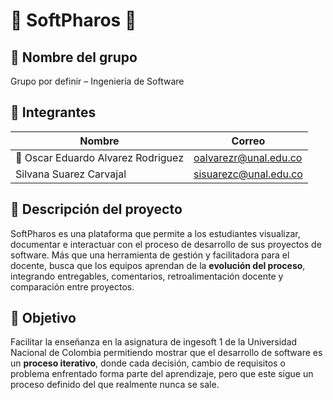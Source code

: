 # 🌟 SoftPharos 🌟

## 📍 Nombre del grupo
Grupo por definir – Ingeniería de Software

## 👥 Integrantes
| Nombre                             | Correo                |
|------------------------------------|-----------------------|
| 🐢 Oscar Eduardo Alvarez Rodriguez | oalvarezr@unal.edu.co |
| Silvana Suarez Carvajal            | sisuarezc@unal.edu.co |

## 🎯 Descripción del proyecto
SoftPharos es una plataforma que permite a los estudiantes visualizar, documentar e interactuar con el proceso de desarrollo de sus proyectos de software.
Más que una herramienta de gestión y facilitadora para el docente, busca que los equipos aprendan de la **evolución del proceso**, integrando entregables, comentarios, retroalimentación docente y comparación entre proyectos.

## 🚀 Objetivo
Facilitar la enseñanza en la asignatura de ingesoft 1 de la Universidad Nacional de Colombia permitiendo mostrar que el desarrollo de software es un **proceso iterativo**, donde cada decisión, cambio de requisitos o problema enfrentado forma parte del aprendizaje, pero que este sigue un proceso definido del que realmente nunca se sale.
